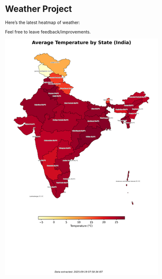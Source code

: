 # Weather Project

Here’s the latest heatmap of weather:

Feel free to leave feedback/improvements.

![India Heatmap](docs/assets/india_heatmap.png?v=CCBDF4)
